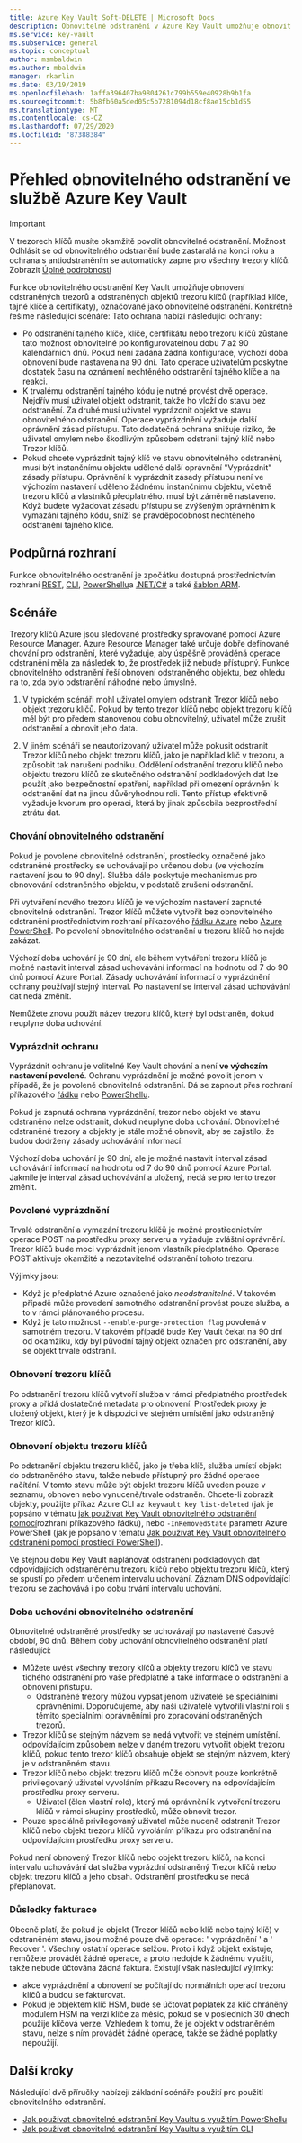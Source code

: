 ```yaml
---
title: Azure Key Vault Soft-DELETE | Microsoft Docs
description: Obnovitelné odstranění v Azure Key Vault umožňuje obnovit odstraněné trezory klíčů a objekty trezoru klíčů, jako jsou klíče, tajné klíče a certifikáty.
ms.service: key-vault
ms.subservice: general
ms.topic: conceptual
author: msmbaldwin
ms.author: mbaldwin
manager: rkarlin
ms.date: 03/19/2019
ms.openlocfilehash: 1affa396407ba9804261c799b559e40928b9b1fa
ms.sourcegitcommit: 5b8fb60a5ded05c5b7281094d18cf8ae15cb1d55
ms.translationtype: MT
ms.contentlocale: cs-CZ
ms.lasthandoff: 07/29/2020
ms.locfileid: "87388384"
---
```

# <a name="azure-key-vault-soft-delete-overview"></a>Přehled obnovitelného odstranění ve službě Azure Key Vault

> [!IMPORTANT]
> V trezorech klíčů musíte okamžitě povolit obnovitelné odstranění. Možnost Odhlásit se od obnovitelného odstranění bude zastaralá na konci roku a ochrana s antiodstraněním se automaticky zapne pro všechny trezory klíčů.  Zobrazit [Úplné podrobnosti](soft-delete-change.md)

Funkce obnovitelného odstranění Key Vault umožňuje obnovení odstraněných trezorů a odstraněných objektů trezoru klíčů (například klíče, tajné klíče a certifikáty), označované jako obnovitelné odstranění. Konkrétně řešíme následující scénáře: Tato ochrana nabízí následující ochrany:

- Po odstranění tajného klíče, klíče, certifikátu nebo trezoru klíčů zůstane tato možnost obnovitelné po konfigurovatelnou dobu 7 až 90 kalendářních dnů. Pokud není zadána žádná konfigurace, výchozí doba obnovení bude nastavena na 90 dní. Tato operace uživatelům poskytne dostatek času na oznámení nechtěného odstranění tajného klíče a na reakci.
- K trvalému odstranění tajného kódu je nutné provést dvě operace. Nejdřív musí uživatel objekt odstranit, takže ho vloží do stavu bez odstranění. Za druhé musí uživatel vyprázdnit objekt ve stavu obnovitelného odstranění. Operace vyprázdnění vyžaduje další oprávnění zásad přístupu. Tato dodatečná ochrana snižuje riziko, že uživatel omylem nebo škodlivým způsobem odstranil tajný klíč nebo Trezor klíčů.  
- Pokud chcete vyprázdnit tajný klíč ve stavu obnovitelného odstranění, musí být instančnímu objektu udělené další oprávnění "Vyprázdnit" zásady přístupu. Oprávnění k vyprázdnit zásady přístupu není ve výchozím nastavení uděleno žádnému instančnímu objektu, včetně trezoru klíčů a vlastníků předplatného. musí být záměrně nastaveno. Když budete vyžadovat zásadu přístupu se zvýšeným oprávněním k vymazání tajného kódu, sníží se pravděpodobnost nechtěného odstranění tajného klíče.

## <a name="supporting-interfaces"></a>Podpůrná rozhraní

Funkce obnovitelného odstranění je zpočátku dostupná prostřednictvím rozhraní [REST](/rest/api/keyvault/), [CLI](soft-delete-cli.md), [PowerShellu](soft-delete-powershell.md)a [.NET/C#](/dotnet/api/microsoft.azure.keyvault?view=azure-dotnet) a také [šablon ARM](https://docs.microsoft.com/azure/templates/microsoft.keyvault/2019-09-01/vaults).

## <a name="scenarios"></a>Scénáře

Trezory klíčů Azure jsou sledované prostředky spravované pomocí Azure Resource Manager. Azure Resource Manager také určuje dobře definované chování pro odstranění, které vyžaduje, aby úspěšně prováděná operace odstranění měla za následek to, že prostředek již nebude přístupný. Funkce obnovitelného odstranění řeší obnovení odstraněného objektu, bez ohledu na to, zda bylo odstranění náhodné nebo úmyslné.

1. V typickém scénáři mohl uživatel omylem odstranit Trezor klíčů nebo objekt trezoru klíčů. Pokud by tento trezor klíčů nebo objekt trezoru klíčů měl být pro předem stanovenou dobu obnovitelný, uživatel může zrušit odstranění a obnovit jeho data.

2. V jiném scénáři se neautorizovaný uživatel může pokusit odstranit Trezor klíčů nebo objekt trezoru klíčů, jako je například klíč v trezoru, a způsobit tak narušení podniku. Oddělení odstranění trezoru klíčů nebo objektu trezoru klíčů ze skutečného odstranění podkladových dat lze použít jako bezpečnostní opatření, například při omezení oprávnění k odstranění dat na jinou důvěryhodnou roli. Tento přístup efektivně vyžaduje kvorum pro operaci, která by jinak způsobila bezprostřední ztrátu dat.

### <a name="soft-delete-behavior"></a>Chování obnovitelného odstranění

Pokud je povolené obnovitelné odstranění, prostředky označené jako odstraněné prostředky se uchovávají po určenou dobu (ve výchozím nastavení jsou to 90 dny). Služba dále poskytuje mechanismus pro obnovování odstraněného objektu, v podstatě zrušení odstranění.

Při vytváření nového trezoru klíčů je ve výchozím nastavení zapnuté obnovitelné odstranění. Trezor klíčů můžete vytvořit bez obnovitelného odstranění prostřednictvím rozhraní příkazového [řádku Azure](soft-delete-cli.md) nebo [Azure PowerShell](soft-delete-powershell.md). Po povolení obnovitelného odstranění u trezoru klíčů ho nejde zakázat.

Výchozí doba uchování je 90 dní, ale během vytváření trezoru klíčů je možné nastavit interval zásad uchovávání informací na hodnotu od 7 do 90 dnů pomocí Azure Portal. Zásady uchovávání informací o vyprázdnění ochrany používají stejný interval. Po nastavení se interval zásad uchovávání dat nedá změnit.

Nemůžete znovu použít název trezoru klíčů, který byl odstraněn, dokud neuplyne doba uchování.

### <a name="purge-protection"></a>Vyprázdnit ochranu 

Vyprázdnit ochranu je volitelné Key Vault chování a není **ve výchozím nastavení povolené**. Ochranu vyprázdnění je možné povolit jenom v případě, že je povolené obnovitelné odstranění.  Dá se zapnout přes rozhraní příkazového [řádku](soft-delete-cli.md#enabling-purge-protection) nebo [PowerShellu](soft-delete-powershell.md#enabling-purge-protection).

Pokud je zapnutá ochrana vyprázdnění, trezor nebo objekt ve stavu odstraněno nelze odstranit, dokud neuplyne doba uchování. Obnovitelné odstraněné trezory a objekty je stále možné obnovit, aby se zajistilo, že budou dodrženy zásady uchovávání informací. 

Výchozí doba uchování je 90 dní, ale je možné nastavit interval zásad uchovávání informací na hodnotu od 7 do 90 dnů pomocí Azure Portal. Jakmile je interval zásad uchovávání a uložený, nedá se pro tento trezor změnit. 

### <a name="permitted-purge"></a>Povolené vyprázdnění

Trvalé odstranění a vymazání trezoru klíčů je možné prostřednictvím operace POST na prostředku proxy serveru a vyžaduje zvláštní oprávnění. Trezor klíčů bude moci vyprázdnit jenom vlastník předplatného. Operace POST aktivuje okamžité a nezotavitelné odstranění tohoto trezoru. 

Výjimky jsou:
- Když je předplatné Azure označené jako *neodstranitelné*. V takovém případě může provedení samotného odstranění provést pouze služba, a to v rámci plánovaného procesu. 
- Když je tato možnost `--enable-purge-protection flag` povolená v samotném trezoru. V takovém případě bude Key Vault čekat na 90 dní od okamžiku, kdy byl původní tajný objekt označen pro odstranění, aby se objekt trvale odstranil.

### <a name="key-vault-recovery"></a>Obnovení trezoru klíčů

Po odstranění trezoru klíčů vytvoří služba v rámci předplatného prostředek proxy a přidá dostatečné metadata pro obnovení. Prostředek proxy je uložený objekt, který je k dispozici ve stejném umístění jako odstraněný Trezor klíčů. 

### <a name="key-vault-object-recovery"></a>Obnovení objektu trezoru klíčů

Po odstranění objektu trezoru klíčů, jako je třeba klíč, služba umístí objekt do odstraněného stavu, takže nebude přístupný pro žádné operace načítání. V tomto stavu může být objekt trezoru klíčů uveden pouze v seznamu, obnoven nebo vynuceně/trvale odstraněn. Chcete-li zobrazit objekty, použijte příkaz Azure CLI `az keyvault key list-deleted` (jak je popsáno v tématu [jak používat Key Vault obnovitelného odstranění pomocí](soft-delete-cli.md)rozhraní příkazového řádku), nebo `-InRemovedState` parametr Azure PowerShell (jak je popsáno v tématu [Jak používat Key Vault obnovitelného odstranění pomocí prostředí PowerShell](soft-delete-powershell.md#secrets)).  

Ve stejnou dobu Key Vault naplánovat odstranění podkladových dat odpovídajících odstraněnému trezoru klíčů nebo objektu trezoru klíčů, který se spustí po předem určeném intervalu uchování. Záznam DNS odpovídající trezoru se zachovává i po dobu trvání intervalu uchování.

### <a name="soft-delete-retention-period"></a>Doba uchování obnovitelného odstranění

Obnovitelné odstraněné prostředky se uchovávají po nastavené časové období, 90 dnů. Během doby uchování obnovitelného odstranění platí následující:

- Můžete uvést všechny trezory klíčů a objekty trezoru klíčů ve stavu tichého odstranění pro vaše předplatné a také informace o odstranění a obnovení přístupu.
    - Odstraněné trezory můžou vypsat jenom uživatelé se speciálními oprávněními. Doporučujeme, aby naši uživatelé vytvořili vlastní roli s těmito speciálními oprávněními pro zpracování odstraněných trezorů.
- Trezor klíčů se stejným názvem se nedá vytvořit ve stejném umístění. odpovídajícím způsobem nelze v daném trezoru vytvořit objekt trezoru klíčů, pokud tento trezor klíčů obsahuje objekt se stejným názvem, který je v odstraněném stavu. 
- Trezor klíčů nebo objekt trezoru klíčů může obnovit pouze konkrétně privilegovaný uživatel vyvoláním příkazu Recovery na odpovídajícím prostředku proxy serveru.
    - Uživatel (člen vlastní role), který má oprávnění k vytvoření trezoru klíčů v rámci skupiny prostředků, může obnovit trezor.
- Pouze speciálně privilegovaný uživatel může nuceně odstranit Trezor klíčů nebo objekt trezoru klíčů vyvoláním příkazu pro odstranění na odpovídajícím prostředku proxy serveru.

Pokud není obnovený Trezor klíčů nebo objekt trezoru klíčů, na konci intervalu uchovávání dat služba vyprázdní odstraněný Trezor klíčů nebo objekt trezoru klíčů a jeho obsah. Odstranění prostředku se nedá přeplánovat.

### <a name="billing-implications"></a>Důsledky fakturace

Obecně platí, že pokud je objekt (Trezor klíčů nebo klíč nebo tajný klíč) v odstraněném stavu, jsou možné pouze dvě operace: ' vyprázdnění ' a ' Recover '. Všechny ostatní operace selžou. Proto i když objekt existuje, nemůžete provádět žádné operace, a proto nedojde k žádnému využití, takže nebude účtována žádná faktura. Existují však následující výjimky:

- akce vyprázdnění a obnovení se počítají do normálních operací trezoru klíčů a budou se fakturovat.
- Pokud je objektem klíč HSM, bude se účtovat poplatek za klíč chráněný modulem HSM na verzi klíče za měsíc, pokud se v posledních 30 dnech použije klíčová verze. Vzhledem k tomu, že je objekt v odstraněném stavu, nelze s ním provádět žádné operace, takže se žádné poplatky nepoužijí.

## <a name="next-steps"></a>Další kroky

Následující dvě příručky nabízejí základní scénáře použití pro použití obnovitelného odstranění.

- [Jak používat obnovitelné odstranění Key Vaultu s využitím PowerShellu](soft-delete-powershell.md) 
- [Jak používat obnovitelné odstranění Key Vaultu s využitím CLI](soft-delete-cli.md)

